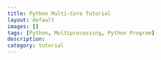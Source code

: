 ```yaml
--- 
title: Python Multi-Core Tutorial
layout: default
images: []
tags: [Python, Multiprocessing, Python Program]
description: 
category: tutorial
---
```




